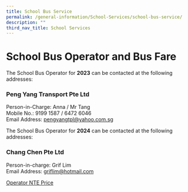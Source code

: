 ```yaml
---
title: School Bus Service
permalink: /general-information/School-Services/school-bus-service/
description: ""
third_nav_title: School Services
---
```

# School Bus Operator and Bus Fare #

The School Bus Operator for **2023** can be contacted at the following addresses: <br>
### Peng Yang Transport Pte Ltd ###

Person-in-Charge: Anna /&nbsp;Mr Tang <br>
Mobile No.: 9199 1587 / 6472 6046 <br>
Email Address: pengyangtpl@yahoo.com.sg

The School Bus Operator for **2024** can be contacted at the following addresses:

### Chang Chen Pte Ltd ###

Person-in-charge: Grif Lim <br>
Email Address: griflim@hotmail.com <br>

[Operator NTE Price](/files/operator%20nte%20price_250823.pdf)